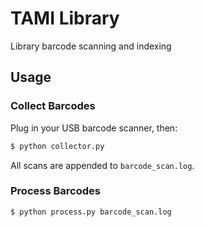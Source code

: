 # TAMI Library

Library barcode scanning and indexing

## Usage

### Collect Barcodes

Plug in your USB barcode scanner, then:

```bash
$ python collector.py
```

All scans are appended to `barcode_scan.log`.

### Process Barcodes

```bash
$ python process.py barcode_scan.log
```
